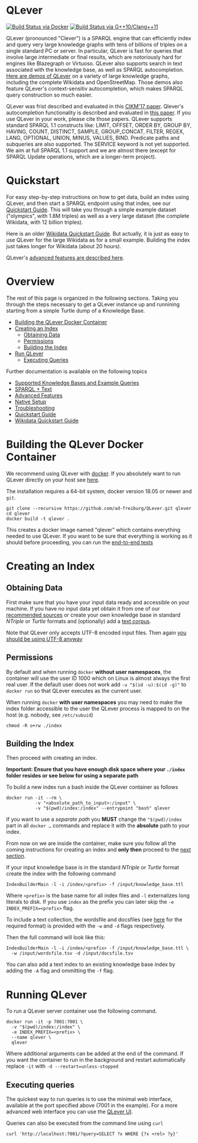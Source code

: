 # QLever


[![Build Status via Docker](https://github.com/ad-freiburg/QLever/actions/workflows/docker.yml/badge.svg)](https://github.com/ad-freiburg/QLever/actions/workflows/docker.yml)
[![Build Status via G++10/Clang++11](https://github.com/ad-freiburg/QLever/actions/workflows/cmake.yml/badge.svg)](https://github.com/ad-freiburg/QLever/actions/workflows/cmake.yml)



QLever (pronounced "Clever") is a SPARQL engine that can efficiently index and query very large knowledge graphs with tens of billions of triples on a single standard PC or server.
In particular, QLever is fast for queries that involve large intermediate or final results, which are notoriously hard for engines like Blazegraph or Virtuoso.
QLever also supports search in text associated with the knowledge base, as well as SPARQL autocompletion.
[Here are demos of QLever](http://qlever.cs.uni-freiburg.de) on a variety of large knowledge graphs, including the complete Wikidata and OpenStreetMap.
Those demos also feature QLever's context-sensitiv autocompletion, which makes SPARQL query construction so much easier.

QLever was frist described and evaluated in this [CIKM'17
paper](http://ad-publications.informatik.uni-freiburg.de/CIKM_qlever_BB_2017.pdf).
Qlever's autocompletion functionality is described and evaluated in [this paper](https://ad-publications.cs.uni-freiburg.de/ARXIV_sparql_autocompletion_BKKKS_2021.pdf).
If you use QLever in your work, please cite those papers.
QLever supports standard SPARQL 1.1 constructs like:
LIMIT, OFFSET, ORDER BY, GROUP BY, HAVING, COUNT, DISTINCT, SAMPLE, GROUP_CONCAT, FILTER, REGEX, LANG, OPTIONAL, UNION, MINUS, VALUES, BIND.
Predicate paths and subqueries are also supported.
The SERVICE keyword is not yet supported.
We aim at full SPARQL 1.1 support and we are almost there (except for SPARQL Update operations, which are a longer-term project).

# Quickstart

For easy step-by-step instructions on how to get data, build an index using QLever, and
then start a SPARQL endpoint using that index, see our [Quickstart Guide](docs/quickstart.md).
This will take you through a simple example dataset ("olympics", with 1.8M triples)
as well as a very large dataset (the complete Wikidata, with 12 billion triples).

Here is an older [Wikidata Quickstart Guide](docs/wikidata.md). But actually, it is
just as easy to use QLever for the large Wikidata as for a small example. Building the
index just takes longer for Wikidata (about 20 hours).

QLever's [advanced features are described here](docs/advanced_features.md).

# Overview

The rest of this page is organized in the following sections. Taking you
through the steps necessary to get a QLever instance up and runnining starting
from a simple Turtle dump of a Knowledge Base.

* [Building the QLever Docker Container](#building-the-qlever-docker-container)
* [Creating an Index](#creating-an-index)
  * [Obtaining Data](#obtaining-data)
  * [Permissions](#permissions)
  * [Building the Index](#building-the-index)
* [Run QLever](#running-qlever)
  * [Executing Queries](#executing-queries)

Further documentation is available on the following topics

* [Supported Knowledge Bases and Example Queries](docs/knowledge_bases.md)
* [SPARQL + Text](docs/sparql_plus_text.md)
* [Advanced Features](docs/advanced_features.md)
* [Native Setup](docs/native_setup.md)
* [Troubleshooting](docs/troubleshooting.md)
* [Quickstart Guide](docs/quickstart.md)
* [Wikidata Quickstart Guide](docs/wikidata.md)

# Building the QLever Docker Container

We recommend using QLever with [docker](https://www.docker.com). If you
absolutely want to run QLever directly on your host see
[here](docs/native_setup.md).

The installation requires a 64-bit system, docker version 18.05 or newer and
`git`.

    git clone --recursive https://github.com/ad-freiburg/QLever.git qlever
    cd qlever
    docker build -t qlever .

This creates a docker image named "qlever" which contains everything needed
to use QLever. If you want to be sure that everything is working as it should
before proceeding, you can run the [end-to-end
tests](docs/troubleshooting.md#run-end-to-end-tests)

# Creating an Index

## Obtaining Data

First make sure that you have your input data ready and accessible on your
machine. If you have no input data yet obtain it from one of our [recommended
sources](docs/knowledge_bases.md) or create your own knowledge base in standard
*NTriple* or *Turtle* formats and (optionally) add a [text
corpus](docs/sparql_plus_text.md).

Note that QLever only accepts UTF-8 encoded input files. Then again [you should
be using UTF-8 anyway](http://utf8everywhere.org/)

## Permissions

By default and when running `docker` **without user namespaces**, the container
will use the user ID 1000 which on Linux is almost always the first real user.
If the default user does not work add `-u "$(id -u):$(id -g)"` to `docker run`
so that QLever executes as the current user.

When running `docker` **with user namespaces** you may need to make the index
folder accessible to the user the QLever process is mapped to on the host (e.g.
nobody, see `/etc/subuid`)

    chmod -R o+rw ./index

## Building the Index

Then proceed with creating an index.

**Important: Ensure that you have enough disk space where your `./index`
folder resides or see below for using a separate path**

To build a new index run a bash inside the QLever container as follows

    docker run -it --rm \
               -v "<absolute_path_to_input>:/input" \
               -v "$(pwd)/index:/index" --entrypoint "bash" qlever

If you want to use a *separate path* you **MUST** change the `"$(pwd)/index`
part in all `docker …` commands and replace it with the **absolute** path to
your index.

From now on we are inside the container, make sure you follow all the coming instructions
for creating an index and **only then** proceed to the [next
section](#running-qlever).

If your input knowledge base is in the standard *NTriple* or *Turtle* format
create the index with the following command

    IndexBuilderMain -l -i /index/<prefix> -f /input/knowledge_base.ttl

Where `<prefix>` is the base name for all index files and `-l` externalizes long literals to disk.
If you use `index` as the prefix you can later skip the `-e
INDEX_PREFIX=<prefix>` flag.

To include a text collection, the wordsfile and docsfiles (see
[here](docs/sparql_plus_text.md) for the required format) is provided with the
`-w` and `-d` flags respectively.

Then the full command will look like this:

    IndexBuilderMain -l -i /index/<prefix> -f /input/knowledge_base.ttl \
      -w /input/wordsfile.tsv -d /input/docsfile.tsv

You can also add a text index to an existing knowledge base index by adding the
`-A` flag and ommitting the `-f` flag.

# Running QLever

To run a QLever server container use the following command.

    docker run -it -p 7001:7001 \
      -v "$(pwd)/index:/index" \
      -e INDEX_PREFIX=<prefix> \
      --name qlever \
      qlever

Where additional arguments can be added at the end of the command. If you want
the container to run in the background and restart automatically replace `-it`
with `-d --restart=unless-stopped`

## Executing queries

The quickest way to run queries is to use the minimal web interface, available
at the port specified above (7001 in the example). For a more advanced web
interface you can use the [QLever
UI](http://ad-publications.informatik.uni-freiburg.de/student-projects/qlever-ui/).

Queries can also be executed from the command line using `curl`

    curl 'http://localhost:7001/?query=SELECT ?x WHERE {?x <rel> ?y}'



